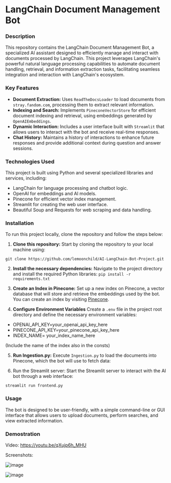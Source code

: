 # LangChain Document Management Bot

### Description
This repository contains the LangChain Document Management Bot, a specialized AI assistant designed to efficiently manage and interact with documents processed by LangChain. This project leverages LangChain's powerful natural language processing capabilities to automate document handling, retrieval, and information extraction tasks, facilitating seamless integration and interaction with LangChain's ecosystem.

### Key Features
- **Document Extraction:** Uses `ReadTheDocsLoader` to load documents from `stray.fandom.com`, processing them to extract relevant information.
- **Indexing and Search:** Implements `PineconeVectorStore` for efficient document indexing and retrieval, using embeddings generated by `OpenAIEmbeddings`.
- **Dynamic Interaction:** Includes a user interface built with `Streamlit` that allows users to interact with the bot and receive real-time responses.
- **Chat History:** Maintains a history of interactions to enhance future responses and provide additional context during question and answer sessions.

### Technologies Used
This project is built using Python and several specialized libraries and services, including:

- LangChain for language processing and chatbot logic.
- OpenAI for embeddings and AI models.
- Pinecone for efficient vector index management.
- Streamlit for creating the web user interface.
- Beautiful Soup and Requests for web scraping and data handling.

### Installation
To run this project locally, clone the repository and follow the steps below:

1. **Clone this repository:**
Start by cloning the repository to your local machine using:

`git clone https://github.com/lemoonchild/AI-LangChain-Bot-Project.git`

2. **Install the necessary dependencies:**
Navigate to the project directory and install the required Python libraries:
`pip install -r requirements.txt`

3. **Create an Index in Pinecone:**
Set up a new index on Pinecone, a vector database that will store and retrieve the embeddings used by the bot. You can create an index by visiting [Pinecone](https://www.pinecone.io).

4. **Configure Environment Variables**
Create a `.env` file in the project root directory and define the necessary environment variables:
- OPENAI_API_KEY=your_openai_api_key_here
- PINECONE_API_KEY=your_pinecone_api_key_here
- INDEX_NAME= your_index_name_here

(Include the name of the index also in the consts)

5. **Run Ingestion.py:**
Execute `Ingestion.py` to load the documents into Pinecone, which the bot will use to fetch data:

6. Run the Streamlit server:
Start the Streamlit server to interact with the AI bot through a web interface:

`streamlit run frontend.py`

### Usage
The bot is designed to be user-friendly, with a simple command-line or GUI interface that allows users to upload documents, perform searches, and view extracted information.

### Demostration

Video: https://youtu.be/qXujp6h_MHU

Screenshots: 

![image](https://github.com/user-attachments/assets/65b57521-e223-4185-ae49-f3c31ca15b56)

![image](https://github.com/user-attachments/assets/be02bdb2-6b4a-43e2-9ee4-5c0904724eb4)

